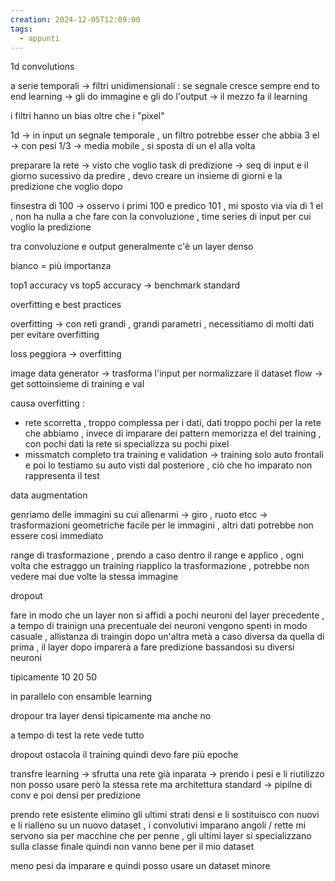 ```yaml
---
creation: 2024-12-05T12:09:00
tags:
  - appunti
---
```

1d convolutions

a serie temporali -> filtri unidimensionali : se segnale cresce sempre
end to end learning -> gli do immagine e gli do l'output -> il mezzo fa il learning 

i filtri hanno un bias oltre che i "pixel" 

1d -> in input un segnale temporale , un filtro potrebbe esser che abbia 3 el -> con pesi 1/3 -> media mobile , si sposta di un el alla volta 

preparare la rete -> visto che voglio task di predizione -> seq di input e il giorno sucessivo da predire , devo creare un insieme di giorni e la predizione che voglio dopo

finsestra di 100 -> osservo i primi 100 e predico 101 , mi sposto via via di 1 el , non ha nulla a che fare con la convoluzione , time series di input per cui voglio la predizione

tra convoluzione e output generalmente c'è un layer denso 

bianco = più importanza 

top1 accuracy vs top5 accuracy -> benchmark standard 

overfitting e best practices

overfitting -> con reti grandi , grandi parametri , necessitiamo di molti dati per evitare overfitting

loss peggiora -> overfitting

image data generator -> trasforma l'input per normalizzare il dataset 
flow -> get sottoinsieme di training e val

causa overfitting : 
+ rete scorretta , troppo complessa per i dati,  dati troppo pochi per la rete che abbiamo , invece di imparare dei pattern memorizza el del training , con pochi dati la rete si specializza su pochi pixel 
+ missmatch completo tra training e validation -> training solo auto frontali e poi lo testiamo su auto visti dal posteriore , ciò che ho imparato non rappresenta il test 

data augmentation

genriamo delle immagini su cui allenarmi -> giro , ruoto etcc -> trasformazioni geometriche 
facile per le immagini , altri dati potrebbe non essere così immediato

range di trasformazione , prendo a caso dentro il range e applico , ogni volta che estraggo un training riapplico la trasformazione , potrebbe non vedere mai due volte la stessa immagine 

dropout

fare in modo che un layer non si affidi a pochi neuroni del layer precedente , a tempo di trainign una precentuale dei neuroni vengono spenti in modo casuale , allistanza di traingin dopo un'altra metà a caso diversa da quella di prima , il layer dopo imparerà a fare predizione bassandosi su diversi neuroni

tipicamente 10 20 50 

in parallelo con ensamble learning 

dropour tra layer densi tipicamente ma anche no 

a tempo di test la rete vede tutto 

dropout ostacola il training quindi devo fare più epoche 

transfre learning -> sfrutta una rete già inparata -> prendo i pesi e li riutilizzo 
non posso usare però la stessa rete ma architettura standard -> pipilne di conv e poi densi per predizione 

prendo rete esistente elimino gli ultimi strati densi e li sostituisco con nuovi e li rialleno su un nuovo dataset , i convolutivi imparano angoli / rette mi servono sia per macchine che per penne , gli ultimi layer si specializzano sulla classe finale quindi non vanno bene per il mio dataset

meno pesi da imparare e quindi posso usare un dataset minore

